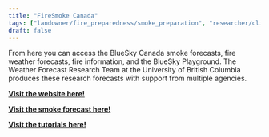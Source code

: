 ```yaml
---
title: "FireSmoke Canada"
tags: ["landowner/fire_preparedness/smoke_preparation", "researcher/climate", smoke monitoring]
draft: false
---
```


From here you can access the BlueSky Canada smoke forecasts, fire weather forecasts, fire information, and the BlueSky Playground. The Weather Forecast Research Team at the University of British Columbia produces these research forecasts with support from multiple agencies.

[**Visit the website here!**](https://firesmoke.ca/)

[**Visit the smoke forecast here!**](https://firesmoke.ca/forecasts/current/)

[**Visit the tutorials here!**](https://www.youtube.com/playlist?list=PLtOkkSuXfIKhLnCwKyV29JSS-xovQNmga)

